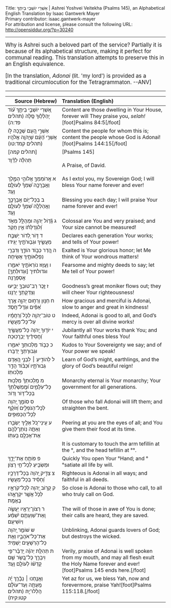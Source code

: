 <html>
<head></head>
<body>
Title: אַשְׁרֵי יוֹשְׁבֵי בֵיתֶךָ | Ashrei Yoshvei Veitekha (Psalms 145), an Alphabetical English Translation by Isaac Gantwerk Mayer<br />
Primary contributor: isaac.gantwerk-mayer<br />
For attribution and license, please consult the following URL: <a href="http://opensiddur.org/?p=30240">http://opensiddur.org/?p=30240</a>
<p />
<hr />

<div class="english" style="font-size: 1.2em;">
Why is Ashrei such a beloved part of the service? Partially it is because of its alphabetical structure, making it perfect for communal reading. This translation attempts to preserve this in an English equivalence.

[In the translation, <em>Adonai</em> (lit. 'my lord') is provided as a traditional circumlocution for the Tetragrammaton. --ANV] 
</div>

<hr />

<table style="margin-left: auto;margin-right: auto;" class="draggable">
<thead><tr><th id="x" style="text-align: right;">Source (Hebrew)</th><th style="text-align: left;">Translation (English)</th></tr></thead>
<tbody>
<tr>
<td style="vertical-align:top;">
<div class="liturgy"><span lang="he">
אַ֭שְׁרֵי 
יוֹשְׁבֵ֣י בֵיתֶ֑ךָ 
ע֝֗וֹד יְֽהַלְל֥וּךָ סֶּֽלָה <span class="citation">(תהלים פד:ה)</span>
</span></div>
</td>
 
<td style="vertical-align:top;">
<div class="english">
Content are those 
dwelling in Your House, 
forever will They praise you, <em>selah!</em>[foot]Psalms 84:5[/foot]
</div></td>
</tr>


<tr>
<td style="vertical-align:top;">
<div class="liturgy"><span lang="he">
אַשְׁרֵ֣י הָ֭עָם שֶׁכָּ֣כָה לּ֑וֹ 
אַֽשְׁרֵ֥י הָ֝עָ֗ם שֶׁיֲהוָ֥ה אֱלֹהָֽיו׃ <span class="citation">(תהלים קמד:טו)</span>
</span></div>
</td>
 
<td style="vertical-align:top;">
<div class="english">
Content the people for whom this is; 
content the people whose God is Adonai![foot]Psalms 144:15[/foot]
</div></td>
</tr>


<tr>
<td style="vertical-align:top;">
<div class="liturgy"><span lang="he">
[תהלים קמה]&nbsp;
</span></div>
</td>
 
<td style="vertical-align:top;">
<div class="english">
[Psalms 145]&nbsp;
</div></td>
</tr>


<tr>
<td style="vertical-align:top;">
<div class="liturgy"><span lang="he">
תְּהִלָּ֗ה 
לְדָ֫וִ֥ד 
</span></div>
</td>
 
<td style="vertical-align:top;">
<div class="english">

A Praise, 
of David.
</div></td>
</tr>


<tr>
<td style="vertical-align:top;">
<div class="liturgy"><span lang="he">
<span class="acrostic">א</span>&nbsp;אֲרוֹמִמְךָ֣ אֱלוֹהַ֣י הַמֶּ֑לֶךְ 
וַאֲבָרֲכָ֥ה שִׁ֝מְךָ֗ לְעוֹלָ֥ם וָעֶֽד׃ 
</span></div>
</td>
 
<td style="vertical-align:top;">
<div class="english">
<span class="acrostic">A</span>s I extol you, my Sovereign God; 
I will bless Your name forever and ever!
</div></td>
</tr>


<tr>
<td style="vertical-align:top;">
<div class="liturgy"><span lang="he">
<span class="acrostic">ב</span>&nbsp;בְּכָל־י֥וֹם אֲבָרֲכֶ֑ךָּ 
וַאֲהַלְלָ֥ה שִׁ֝מְךָ֗ לְעוֹלָ֥ם וָעֶֽד׃ 
</span></div>
</td>
 
<td style="vertical-align:top;">
<div class="english">
<span class="acrostic">B</span>lessing you each day; 
I will praise Your name forever and ever!
</div></td>
</tr>


<tr>
<td style="vertical-align:top;">
<div class="liturgy"><span lang="he">
<span class="acrostic">ג</span>&nbsp;גָּ֘ד֤וֹל יְהוָ֣ה וּמְהֻלָּ֣ל מְאֹ֑ד 
וְ֝לִגְדֻלָּת֗וֹ אֵ֣ין חֵֽקֶר׃ 
</span></div>
</td>
 
<td style="vertical-align:top;">
<div class="english">
<span class="acrostic">C</span>olossal are You and very praised; 
and Your size cannot be measured!
</div></td>
</tr>


<tr>
<td style="vertical-align:top;">
<div class="liturgy"><span lang="he">
<span class="acrostic">ד</span>&nbsp;דּ֣וֹר לְ֭דוֹר יְשַׁבַּ֣ח מַעֲשֶׂ֑יךָ 
וּגְב֖וּרֹתֶ֣יךָ יַגִּֽידוּ׃ 
</span></div>
</td>
 
<td style="vertical-align:top;">
<div class="english">
<span class="acrostic">D</span>eclares each generation Your works; 
and tells of Your power!
</div></td>
</tr>


<tr>
<td style="vertical-align:top;">
<div class="liturgy"><span lang="he">
<span class="acrostic">ה</span>&nbsp;הֲ֭דַר כְּב֣וֹד הוֹדֶ֑ךָ 
וְדִבְרֵ֖י נִפְלְאוֹתֶ֣יךָ אָשִֽׂיחָה׃ 
</span></div>
</td>
 
<td style="vertical-align:top;">
<div class="english">
<span class="acrostic">E</span>xalted is Your glorious honor; 
let Me think of Your wondrous matters!
</div></td>
</tr>


<tr>
<td style="vertical-align:top;">
<div class="liturgy"><span lang="he">
<span class="acrostic">ו</span>&nbsp;וֶעֱז֣וּז נוֹרְאֹתֶ֣יךָ יֹאמֵ֑רוּ 
וגדולתיך [וּגְדוּלָּתְךָ֥] אֲסַפְּרֶֽנָּה׃ 
</span></div>
</td>
 
<td style="vertical-align:top;">
<div class="english">
<span class="acrostic">F</span>earsome and mighty deeds to say;
let Me tell of Your power!
</div></td>
</tr>


<tr>
<td style="vertical-align:top;">
<div class="liturgy"><span lang="he">
<span class="acrostic">ז</span>&nbsp;זֵ֣כֶר רַב־טוּבְךָ֣ 
יַבִּ֑יעוּ וְצִדְקָתְךָ֥ יְרַנֵּֽנוּ׃ 
</span></div>
</td>
 
<td style="vertical-align:top;">
<div class="english">
<span class="acrostic">G</span>oodness’s great moniker flows out; 
they will cheer Your righteousness!
</div></td>
</tr>


<tr>
<td style="vertical-align:top;">
<div class="liturgy"><span lang="he">
<span class="acrostic">ח</span>&nbsp;חַנּ֣וּן וְרַח֣וּם יְהוָ֑ה 
אֶ֥רֶךְ אַ֝פַּ֗יִם וּגְדָל־חָֽסֶד׃ 
</span></div>
</td>
 
<td style="vertical-align:top;">
<div class="english">
<span class="acrostic">H</span>ow gracious and merciful is Adonai, 
slow to anger and great in kindness!
</div></td>
</tr>


<tr>
<td style="vertical-align:top;">
<div class="liturgy"><span lang="he">
<span class="acrostic">ט</span>&nbsp;טוֹב־יְהוָ֥ה לַכֹּ֑ל 
וְ֝רַחֲמָ֗יו עַל־כָּל־מַעֲשָֽׂיו׃ 
</span></div>
</td>
 
<td style="vertical-align:top;">
<div class="english">
<span class="acrostic">I</span>ndeed, Adonai is good to all, 
and God’s mercy is over all divine works!
</div></td>
</tr>


<tr>
<td style="vertical-align:top;">
<div class="liturgy"><span lang="he">
<span class="acrostic">י</span>&nbsp;יוֹד֣וּךָ יְ֭הוָה כָּל־מַעֲשֶׂ֑יךָ 
וַ֝חֲסִידֶ֗יךָ יְבָרֲכֽוּכָה׃ 
</span></div>
</td>
 
<td style="vertical-align:top;">
<div class="english">
<span class="acrostic">J</span>ubilantly all Your works thank You; 
and Your faithful ones bless You!
</div></td>
</tr>


<tr>
<td style="vertical-align:top;">
<div class="liturgy"><span lang="he">
<span class="acrostic">כ</span>&nbsp;כְּב֣וֹד מַלְכוּתְךָ֣ יֹאמֵ֑רוּ 
וּגְבוּרָתְךָ֥ יְדַבֵּֽרוּ׃ 
</span></div>
</td>
 
<td style="vertical-align:top;">
<div class="english">
<span class="acrostic">K</span>udos to Your Sovereignty we say; 
and of Your power we speak!
</div></td>
</tr>


<tr>
<td style="vertical-align:top;">
<div class="liturgy"><span lang="he">
<span class="acrostic">ל</span>&nbsp;לְהוֹדִ֤יעַ ׀ לִבְנֵ֣י הָ֭אָדָם גְּבוּרֹתָ֑יו 
וּ֝כְב֗וֹד הֲדַ֣ר מַלְכוּתֽוֹ׃ 
</span></div>
</td>
 
<td style="vertical-align:top;">
<div class="english">
<span class="acrostic">L</span>earn of God’s might, earthlings, 
and the glory of God’s beautiful reign!
</div></td>
</tr>


<tr>
<td style="vertical-align:top;">
<div class="liturgy"><span lang="he">
<span class="acrostic">מ</span>&nbsp;מַֽלְכוּתְךָ֗ מַלְכ֥וּת כָּל־עֹֽלָמִ֑ים 
וּ֝מֶֽמְשֶׁלְתְּךָ֗ בְּכָל־דּ֥וֹר וָדֽוֹר׃ 
</span></div>
</td>
 
<td style="vertical-align:top;">
<div class="english">
<span class="acrostic">M</span>onarchy eternal is Your monarchy; 
Your government for all generations.
</div></td>
</tr>


<tr>
<td style="vertical-align:top;">
<div class="liturgy"><span lang="he">
<span class="acrostic">ס</span>&nbsp;סוֹמֵ֣ךְ יְ֭הוָה לְכָל־הַנֹּפְלִ֑ים 
וְ֝זוֹקֵ֗ף לְכָל־הַכְּפוּפִֽים׃ 
</span></div>
</td>
 
<td style="vertical-align:top;">
<div class="english">
<span class="acrostic">O</span>f those who fall Adonai will lift them; 
and straighten the bent.
</div></td>
</tr>


<tr>
<td style="vertical-align:top;">
<div class="liturgy"><span lang="he">
<span class="acrostic">ע</span>&nbsp;עֵֽינֵי־כֹ֭ל אֵלֶ֣יךָ יְשַׂבֵּ֑רוּ 
וְאַתָּ֤ה נֽוֹתֵן־לָהֶ֖ם אֶת־אָכְלָ֣ם בְּעִתּֽוֹ׃ 
</span></div>
</td>
 
<td style="vertical-align:top;">
<div class="english">
<span class="acrostic">P</span>eering at you are the eyes of all; 
and You give them their food at its time.
</div></td>
</tr>


<tr>
<td style="vertical-align:top;">
<div class="liturgy"><span lang="he">

</span></div>
</td>
 
<td style="vertical-align:top;">
<div class="english">
<span class="instruction">It is customary to touch the arm tefillin at the °, and the head tefillin at °°.</span>
</div></td>
</tr>


<tr>
<td style="vertical-align:top;">
<div class="liturgy"><span lang="he">
<span class="acrostic">פ</span>&nbsp;פּוֹתֵ֥חַ אֶת־יׇדֶ֑ךָ 
וּמַשְׂבִּ֖יעַ לְכָל־חַ֣י רָצֽוֹן׃ 
</span></div>
</td>
 
<td style="vertical-align:top;">
<div class="english">
<span class="acrostic">Q</span>uickly You open Your °Hand;
and °°satiate all life by will.
</div></td>
</tr>


<tr>
<td style="vertical-align:top;">
<div class="liturgy"><span lang="he">
<span class="acrostic">צ</span>&nbsp;צַדִּ֣יק יְ֭הוָה בְּכָל־דְּרָכָ֑יו 
וְ֝חָסִ֗יד בְּכָל־מַעֲשָֽׂיו׃ 
</span></div>
</td>
 
<td style="vertical-align:top;">
<div class="english">
<span class="acrostic">R</span>ighteous is Adonai in all ways; 
and faithful in all deeds.
</div></td>
</tr>


<tr>
<td style="vertical-align:top;">
<div class="liturgy"><span lang="he">
<span class="acrostic">ק</span>&nbsp;קָר֣וֹב יְ֭הוָה לְכָל־קֹרְאָ֑יו 
לְכֹ֤ל אֲשֶׁ֖ר יִקְרָאֻ֣הוּ בֶאֱמֶֽת׃ 
</span></div>
</td>
 
<td style="vertical-align:top;">
<div class="english">
<span class="acrostic">S</span>o close is Adonai to those who call, 
to all who truly call on God.
</div></td>
</tr>


<tr>
<td style="vertical-align:top;">
<div class="liturgy"><span lang="he">
<span class="acrostic">ר</span>&nbsp;רְצוֹן־יְרֵאָ֥יו יַעֲשֶׂ֑ה 
וְֽאֶת־שַׁוְעָתָ֥ם יִ֝שְׁמַ֗ע וְיוֹשִׁיעֵֽם׃ 
</span></div>
</td>
 
<td style="vertical-align:top;">
<div class="english">
<span class="acrostic">T</span>he will of those in awe of You is done; 
their calls are heard, they are saved.
</div></td>
</tr>


<tr>
<td style="vertical-align:top;">
<div class="liturgy"><span lang="he">
<span class="acrostic">ש</span>&nbsp;שׁוֹמֵ֣ר יְ֭הוָה אֶת־כָּל־אֹהֲבָ֑יו 
וְאֵ֖ת כָּל־הָרְשָׁעִ֣ים יַשְׁמִֽיד׃ 
</span></div>
</td>
 
<td style="vertical-align:top;">
<div class="english">
<span class="acrostic">U</span>nblinking, Adonai guards lovers of God; 
but destroys the wicked.
</div></td>
</tr>


<tr>
<td style="vertical-align:top;">
<div class="liturgy"><span lang="he">
<span class="acrostic">ת</span>&nbsp;תְּהִלַּ֥ת יְהוָ֗ה 
יְֽדַבֶּ֫ר־פִּ֥י 
וִיבָרֵ֣ךְ כָּל־בָּ֭שָׂר שֵׁ֥ם קָדְשׁ֗וֹ 
לְעוֹלָ֥ם וָעֶֽד׃
</span></div>
</td>
 
<td style="vertical-align:top;">
<div class="english">
<span class="acrostic">V</span>erily, praise of Adonai 
is <span class="acrostic">w</span>ell spoken from my mouth,
and may all flesh e<span class="acrostic">x</span>ult the Holy Name 
forever and ever![foot]Psalms 145 ends here.[/foot]
</div></td>
</tr>


<tr>
<td style="vertical-align:top;">
<div class="liturgy"><span lang="he">
וַאֲנַ֤חְנוּ ׀ נְבָ֘רֵ֤ךְ יָ֗הּ 
מֵֽעַתָּ֥ה וְעַד־עוֹלָ֗ם 
הַֽלְלוּ־יָֽהּ׃ <span class="citation">(תהלים קטו:קיח)</span>
</span></div>
</td>
 
<td style="vertical-align:top;">
<div class="english">
<span class="acrostic">Y</span>et a<span class="acrostic">z</span> for us, we bless Yah, 
now and forevermore, 
praise Yah![foot]Psalms 115:118.[/foot]
</div></td></tr>
</tbody></table>
</body>
</html>
